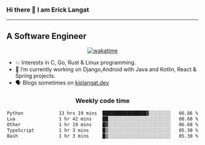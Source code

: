 ### Hi there 👋 I am Erick Langat
---
## A Software Engineer

<div align="center">
  
[![wakatime](https://wakatime.com/badge/user/55eadf42-c1c5-4930-b153-72952ac5ca5c.svg)](https://wakatime.com/@55eadf42-c1c5-4930-b153-72952ac5ca5c)

</div>

<!--
**elkiplangat/elkiplangat** is a ✨ _special_ ✨ repository because its `README.md` (this file) appears on your GitHub profile.

Here are some ideas to get you started:

- 🔭 I’m currently working on ...
- 🌱 I’m currently learning ...
- 👯 I’m looking to collaborate on ...
- 🤔 I’m looking for help with ...
- 💬 Ask me about ...
- 📫 How to reach me: ...
- 😄 Pronouns: ...
- ⚡ Fun fact: ...
-->
- 💥 Interests in C, Go, Rust & Linux programming. 
- 🔭 I’m currently working on Django,Android with Java and Kotlin, React & Spring projects.
-  🗣️ Blogs sometimes on [kiplangat.dev](https://kiplangat.dev)

<div align="center">
  <h3> Weekly code time </h3>

<!--START_SECTION:waka-->

```txt
Python             13 hrs 19 mins  ████████████████▓░░░░░░░░   66.86 %
Lua                1 hr 42 mins    ██░░░░░░░░░░░░░░░░░░░░░░░   08.60 %
Other              1 hr 19 mins    █▓░░░░░░░░░░░░░░░░░░░░░░░   06.68 %
TypeScript         1 hr 3 mins     █▒░░░░░░░░░░░░░░░░░░░░░░░   05.30 %
Bash               1 hr 3 mins     █▒░░░░░░░░░░░░░░░░░░░░░░░   05.30 %
```

<!--END_SECTION:waka-->

</div>
